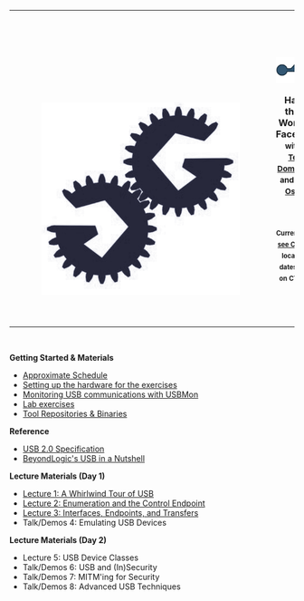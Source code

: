 <table style="border: none !important;" ><tr style="border: none;"><td style="border: none;">
<a href="https://greatscottgadgets.com"><img class="w-100 mx-auto d-block" style="max-width: 450px;padding: 50px;padding-top: 4vh;" src="placeholder_gsg_monotone.png" /></a>
</td><td style="border: none;">
        <h3 class="text-center" style="text-align: center;">
        	<p><img src="FaceDancer_logo_90cw.png" width="200px"></p>
            <p><strong>Hacking the USB World with FaceDancer</strong><br />
            <small>with <a href="https://twitter.com/ktemkin">Kate Temkin</a>, <a href="https://twitter.com/dominicgs">Dominic Spill</a>, and <a href="https://twitter.com/michaelossmann">Michael Ossmann</a></small></p><br/>
            <p><small><small><b>Current iteration:</b> <a href="https://usb.ktemkin.com/">see CTF system</a></small></small><br />
            <small><small>locations and dates available on CTF system</small></small></p>
        </h3>
</td></tr></table>
<br />

<p><strong>Getting Started & Materials</strong></p>
<ul>
<li> <a href="Schedule_HS_T_2018.pdf">Approximate Schedule</a></li>
<li> <a href="challenge-setup-hw">Setting up the hardware for the exercises</a></li>
<li> <a href="usbmon-guide">Monitoring USB communications with USBMon</a></li>
<li> <a href="challenges">Lab exercises</a></li>
<li> <a href="tools">Tool Repositories & Binaries</a></li>
</ul>

<p><strong>Reference</strong></p>
<ul>
<li> <a href="usb_20.pdf">USB 2.0 Specification</a></li>
<li> <a href="http://www.beyondlogic.org/usbnutshell/">BeyondLogic's USB in a Nutshell</a></li>
</ul>

<p><strong>Lecture Materials (Day 1)</strong></p>
<ul>
<li> <a href="Whirlwind_Tour_Of_USB.pdf">Lecture 1: A Whirlwind Tour of USB</a></li>
<li> <a href="Control_and_Enumeration.pdf">Lecture 2: Enumeration and the Control Endpoint</a></li>
<li> <a href="Endpoints_and_Interfaces.pdf">Lecture 3: Interfaces, Endpoints, and Transfers</a></li>
<li> Talk/Demos 4: Emulating USB Devices</li>
</ul>

<p><strong>Lecture Materials (Day 2)</strong></p>
<ul>
<li> Lecture 5: USB Device Classes</li>
<li> Talk/Demos 6: USB and (In)Security</li>
<li> Talk/Demos 7: MITM'ing for Security</li>
<li> Talk/Demos 8: Advanced USB Techniques</li>
</ul>

